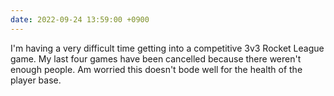 ```yaml
---
date: 2022-09-24 13:59:00 +0900
---
```


I'm having a very difficult time getting into a competitive 3v3 Rocket League game. My last four games have been cancelled because there weren't enough people. Am worried this doesn't bode well for the health of the player base.
